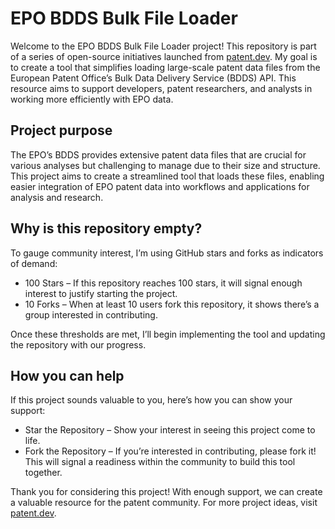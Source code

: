 # EPO BDDS Bulk File Loader

Welcome to the EPO BDDS Bulk File Loader project! This repository is part of a series of open-source initiatives launched from [patent.dev](patent.dev/projects). My goal is to create a tool that simplifies loading large-scale patent data files from the European Patent Office’s Bulk Data Delivery Service (BDDS) API. This resource aims to support developers, patent researchers, and analysts in working more efficiently with EPO data.

## Project purpose

The EPO’s BDDS provides extensive patent data files that are crucial for various analyses but challenging to manage due to their size and structure. This project aims to create a streamlined tool that loads these files, enabling easier integration of EPO patent data into workflows and applications for analysis and research.

## Why is this repository empty?

To gauge community interest, I’m using GitHub stars and forks as indicators of demand:

-	100 Stars – If this repository reaches 100 stars, it will signal enough interest to justify starting the project.
-	10 Forks – When at least 10 users fork this repository, it shows there’s a group interested in contributing.

Once these thresholds are met, I’ll begin implementing the tool and updating the repository with our progress.

## How you can help

If this project sounds valuable to you, here’s how you can show your support:

-	Star the Repository – Show your interest in seeing this project come to life.
-	Fork the Repository – If you’re interested in contributing, please fork it! This will signal a readiness within the community to build this tool together.

Thank you for considering this project! With enough support, we can create a valuable resource for the patent community. For more project ideas, visit [patent.dev](patent.dev/projects).
